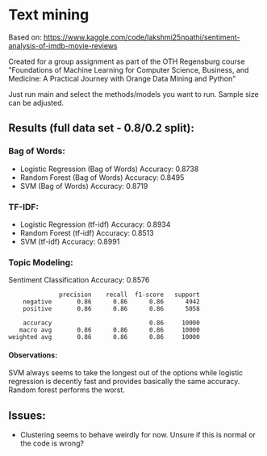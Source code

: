 # Text mining


Based on: https://www.kaggle.com/code/lakshmi25npathi/sentiment-analysis-of-imdb-movie-reviews

Created for a group assignment as part of the OTH Regensburg course "Foundations of Machine Learning for Computer Science, Business, and Medicine: A Practical Journey with Orange Data Mining and Python"

Just run main and select the methods/models you want to run. Sample size can be adjusted.

## Results (full data set - 0.8/0.2 split):

### Bag of Words:
- Logistic Regression (Bag of Words) Accuracy: 0.8738
- Random Forest (Bag of Words) Accuracy: 0.8495
- SVM (Bag of Words) Accuracy: 0.8719

### TF-IDF:
- Logistic Regression (tf-idf) Accuracy: 0.8934
- Random Forest (tf-idf) Accuracy: 0.8513
- SVM (tf-idf) Accuracy: 0.8991

### Topic Modeling:
  Sentiment Classification Accuracy: 0.8576

                  precision    recall  f1-score   support
        negative       0.86      0.86      0.86      4942
        positive       0.86      0.86      0.86      5058
  
        accuracy                           0.86     10000
       macro avg       0.86      0.86      0.86     10000
    weighted avg       0.86      0.86      0.86     10000

#### Observations:
SVM always seems to take the longest out of the options while logistic regression is decently fast and provides basically the same accuracy.
Random forest performs the worst.

## Issues:
- Clustering seems to behave weirdly for now. Unsure if this is normal or the code is wrong?
